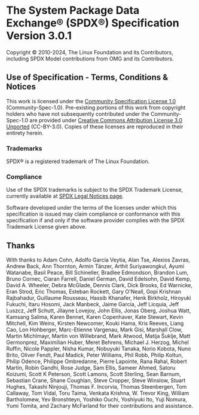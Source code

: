 # The System Package Data Exchange® (SPDX®) Specification Version 3.0.1

Copyright © 2010-2024, The Linux Foundation and its Contributors,
including SPDX Model contributions from OMG and its Contributors.

## Use of Specification - Terms, Conditions & Notices

This work is licensed under the
[Community Specification License 1.0](../licenses/Community-Spec-1.0.md)
(Community-Spec-1.0).
Pre-existing portions of this work from copyright holders who have not
subsequently contributed under the Community-Spec-1.0 are provided under
[Creative Commons Attribution License 3.0 Unported](../licenses/CC-BY-3.0.md)
(CC-BY-3.0).
Copies of these licenses are reproduced in their entirety herein.

### Trademarks

SPDX® is a registered trademark of The Linux Foundation.

### Compliance

Use of the SPDX trademarks is subject to the SPDX Trademark License,
currently available at
[SPDX Legal Notices page](https://spdx.dev/about/legal-notices/).

Software developed under the terms of the licenses under which this
specification is issued may claim compliance or conformance with this
specification if and only if the software provider complies with the
SPDX Trademark License given above.

## Thanks

With thanks to
Adam Cohn,
Adolfo García Veytia,
Alan Tse,
Alexios Zavras,
Andrew Back,
Ann Thornton,
Armin Tänzer,
Arthit Suriyawongkul,
Ayumi Watanabe,
Basil Peace,
Bill Schineller,
Bradlee Edmondson,
Brandon Lum,
Bruno Cornec,
Ciaran Farrell,
Daniel German,
David Edelsohn,
David Kemp,
David A. Wheeler,
Debra McGlade,
Dennis Clark,
Dick Brooks,
Ed Warnicke,
Eran Strod,
Eric Thomas,
Esteban Rockett,
Gary O'Neall,
Gopi Krishnan Rajbahadur,
Guillaume Rousseau,
Hassib Khanafer,
Henk Birkholz,
Hiroyuki Fukuchi,
Itaru Hosomi,
Jack Manbeck,
Jaime Garcia,
Jeff Licquia,
Jeff Luszcz,
Jeff Schutt,
Jilayne Lovejoy,
John Ellis,
Jonas Oberg,
Joshua Watt,
Kamsang Salima,
Karen Bennet,
Karen Copenhaver,
Kate Stewart,
Kevin Mitchell,
Kim Weins,
Kirsten Newcomer,
Kouki Hama,
Kris Reeves,
Liang Cao,
Lon Hohberger,
Marc-Etienne Vargenau,
Mark Gisi,
Marshall Clow,
Martin Michlmayr,
Martin von Willebrand,
Mark Atwood,
Matija Šuklje,
Matt Germonprez,
Maximilian Huber,
Meret Behrens,
Michael J. Herzog,
Michel Ruffin,
Nicole Pappler,
Nisha Kumar,
Nobuyuki Tanaka,
Norio Kobota,
Nuno Brito,
Oliver Fendt,
Paul Madick,
Peter Williams,
Phil Robb,
Philip Koltun,
Philip Odence,
Philippe Ombredanne,
Pierre Lapointe,
Rana Rahal,
Robert Martin,
Robin Gandhi,
Rose Judge,
Sam Ellis,
Sameer Ahmed,
Satoru Koizumi,
Scott K Peterson,
Scott Lamons,
Scott Sterling,
Sean Barnum,
Sebastian Crane,
Shane Coughlan,
Steve Cropper,
Steve Winslow,
Stuart Hughes,
Takashi Ninjouji,
Thomas F. Incorvia,
Thomas Steenbergen,
Tom Callaway,
Tom Vidal,
Toru Taima,
Venkata Krishna,
W. Trevor King,
William Bartholomew,
Yev Bronshteyn,
Yoshiko Ouchi,
Yoshiyuki Ito,
Yuji Nomura,
Yumi Tomita,
and
Zachary McFarland
for their contributions and assistance.
